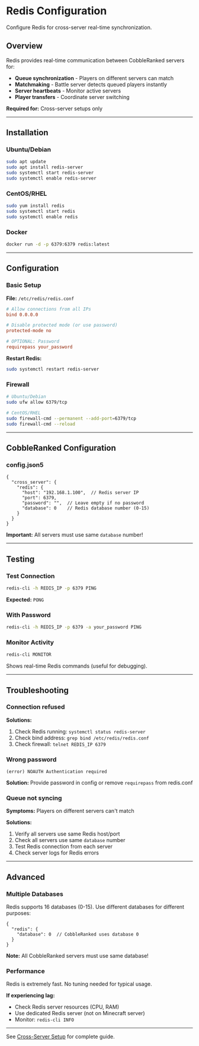 # Redis Configuration

Configure Redis for cross-server real-time synchronization.

## Overview

Redis provides real-time communication between CobbleRanked servers for:
- **Queue synchronization** - Players on different servers can match
- **Matchmaking** - Battle server detects queued players instantly
- **Server heartbeats** - Monitor active servers
- **Player transfers** - Coordinate server switching

**Required for:** Cross-server setups only

---

## Installation

### Ubuntu/Debian
```bash
sudo apt update
sudo apt install redis-server
sudo systemctl start redis-server
sudo systemctl enable redis-server
```

### CentOS/RHEL
```bash
sudo yum install redis
sudo systemctl start redis
sudo systemctl enable redis
```

### Docker
```bash
docker run -d -p 6379:6379 redis:latest
```

---

## Configuration

### Basic Setup

**File:** `/etc/redis/redis.conf`

```ini
# Allow connections from all IPs
bind 0.0.0.0

# Disable protected mode (or use password)
protected-mode no

# OPTIONAL: Password
requirepass your_password
```

**Restart Redis:**
```bash
sudo systemctl restart redis-server
```

### Firewall

```bash
# Ubuntu/Debian
sudo ufw allow 6379/tcp

# CentOS/RHEL
sudo firewall-cmd --permanent --add-port=6379/tcp
sudo firewall-cmd --reload
```

---

## CobbleRanked Configuration

### config.json5

```json5
{
  "cross_server": {
    "redis": {
      "host": "192.168.1.100",  // Redis server IP
      "port": 6379,
      "password": "",  // Leave empty if no password
      "database": 0    // Redis database number (0-15)
    }
  }
}
```

**Important:** All servers must use same `database` number!

---

## Testing

### Test Connection

```bash
redis-cli -h REDIS_IP -p 6379 PING
```

**Expected:** `PONG`

### With Password

```bash
redis-cli -h REDIS_IP -p 6379 -a your_password PING
```

### Monitor Activity

```bash
redis-cli MONITOR
```

Shows real-time Redis commands (useful for debugging).

---

## Troubleshooting

### Connection refused

**Solutions:**
1. Check Redis running: `systemctl status redis-server`
2. Check bind address: `grep bind /etc/redis/redis.conf`
3. Check firewall: `telnet REDIS_IP 6379`

### Wrong password

```
(error) NOAUTH Authentication required
```

**Solution:** Provide password in config or remove `requirepass` from redis.conf

### Queue not syncing

**Symptoms:** Players on different servers can't match

**Solutions:**
1. Verify all servers use same Redis host/port
2. Check all servers use same `database` number
3. Test Redis connection from each server
4. Check server logs for Redis errors

---

## Advanced

### Multiple Databases

Redis supports 16 databases (0-15). Use different databases for different purposes:

```json5
{
  "redis": {
    "database": 0  // CobbleRanked uses database 0
  }
}
```

**Note:** All CobbleRanked servers must use same database!

### Performance

Redis is extremely fast. No tuning needed for typical usage.

**If experiencing lag:**
- Check Redis server resources (CPU, RAM)
- Use dedicated Redis server (not on Minecraft server)
- Monitor: `redis-cli INFO`

---

See [Cross-Server Setup](cross-server.md) for complete guide.

